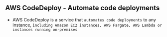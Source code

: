 ## AWS CodeDeploy - Automate code deployments

- AWS CodeDeploy is a service that `automates code deployments` to any instance, `including Amazon EC2 instances, AWS Fargate, AWS Lambda or instances running on-premises`
